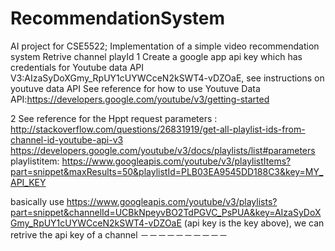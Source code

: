 # RecommendationSystem
AI project for CSE5522; Implementation of a simple video recommendation system
Retrive channel playId
1 Create a google app api key which has credentials for Youtube data API V3:AIzaSyDoXGmy_RpUY1cUYWCceN2kSWT4-vDZOaE, see instructions on youtuve data API
See reference for how to use Youtuve Data API:https://developers.google.com/youtube/v3/getting-started

2 See reference for the Hppt request parameters :
http://stackoverflow.com/questions/26831919/get-all-playlist-ids-from-channel-id-youtube-api-v3
https://developers.google.com/youtube/v3/docs/playlists/list#parameters
playlistitem:
https://www.googleapis.com/youtube/v3/playlistItems?part=snippet&maxResults=50&playlistId=PLB03EA9545DD188C3&key=MY_API_KEY

basically use https://www.googleapis.com/youtube/v3/playlists?part=snippet&channelId=UCBkNpeyvBO2TdPGVC_PsPUA&key=AIzaSyDoXGmy_RpUY1cUYWCceN2kSWT4-vDZOaE
(api key is the key above), we can retrive the api key of a channel
－－－－－－－－－－

